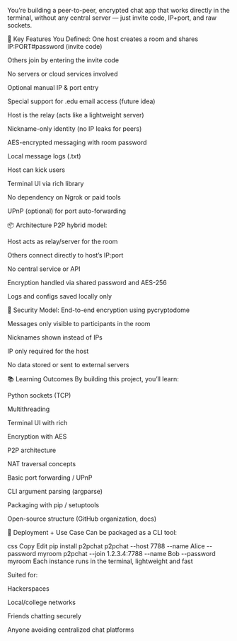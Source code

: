 You’re building a peer-to-peer, encrypted chat app that works directly in the terminal, without any central server — just invite code, IP+port, and raw sockets.

🔧 Key Features You Defined:
One host creates a room and shares IP:PORT#password (invite code)

Others join by entering the invite code

No servers or cloud services involved

Optional manual IP & port entry

Special support for .edu email access (future idea)

Host is the relay (acts like a lightweight server)

Nickname-only identity (no IP leaks for peers)

AES-encrypted messaging with room password

Local message logs (.txt)

Host can kick users

Terminal UI via rich library

No dependency on Ngrok or paid tools

UPnP (optional) for port auto-forwarding

📦 Architecture
P2P hybrid model:

Host acts as relay/server for the room

Others connect directly to host’s IP:port

No central service or API

Encryption handled via shared password and AES-256

Logs and configs saved locally only

🔐 Security Model:
End-to-end encryption using pycryptodome

Messages only visible to participants in the room

Nicknames shown instead of IPs

IP only required for the host

No data stored or sent to external servers

📚 Learning Outcomes
By building this project, you’ll learn:

Python sockets (TCP)

Multithreading

Terminal UI with rich

Encryption with AES

P2P architecture

NAT traversal concepts

Basic port forwarding / UPnP

CLI argument parsing (argparse)

Packaging with pip / setuptools

Open-source structure (GitHub organization, docs)

🔧 Deployment + Use Case
Can be packaged as a CLI tool:

css
Copy
Edit
pip install p2pchat
p2pchat --host 7788 --name Alice --password myroom
p2pchat --join 1.2.3.4:7788 --name Bob --password myroom
Each instance runs in the terminal, lightweight and fast

Suited for:

Hackerspaces

Local/college networks

Friends chatting securely

Anyone avoiding centralized chat platforms
